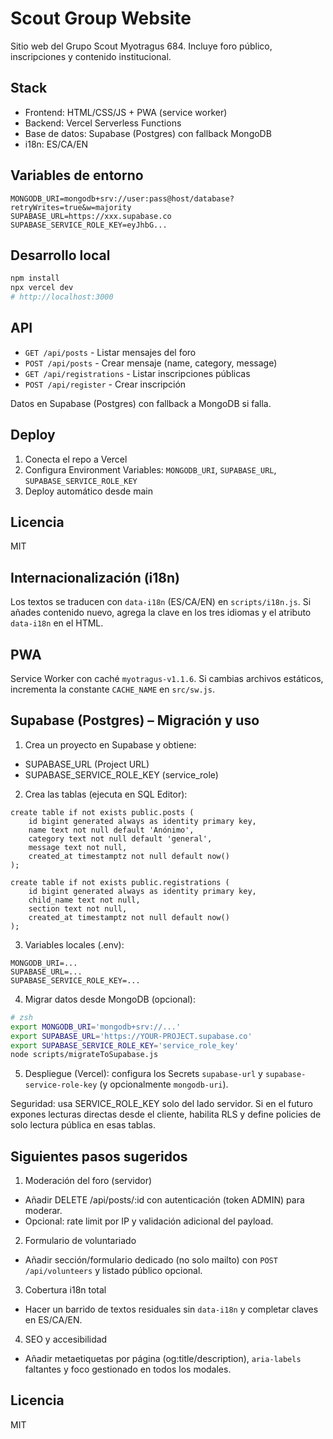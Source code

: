 # Scout Group Website

Sitio web del Grupo Scout Myotragus 684. Incluye foro público, inscripciones y contenido institucional.

## Stack

- Frontend: HTML/CSS/JS + PWA (service worker)
- Backend: Vercel Serverless Functions
- Base de datos: Supabase (Postgres) con fallback MongoDB
- i18n: ES/CA/EN

## Variables de entorno

```env
MONGODB_URI=mongodb+srv://user:pass@host/database?retryWrites=true&w=majority
SUPABASE_URL=https://xxx.supabase.co
SUPABASE_SERVICE_ROLE_KEY=eyJhbG...
```

## Desarrollo local

```bash
npm install
npx vercel dev
# http://localhost:3000
```

## API

- `GET /api/posts` - Listar mensajes del foro
- `POST /api/posts` - Crear mensaje (name, category, message)
- `GET /api/registrations` - Listar inscripciones públicas
- `POST /api/register` - Crear inscripción

Datos en Supabase (Postgres) con fallback a MongoDB si falla.

## Deploy

1. Conecta el repo a Vercel
2. Configura Environment Variables: `MONGODB_URI`, `SUPABASE_URL`, `SUPABASE_SERVICE_ROLE_KEY`
3. Deploy automático desde main

## Licencia

MIT

## Internacionalización (i18n)

Los textos se traducen con `data-i18n` (ES/CA/EN) en `scripts/i18n.js`. Si añades contenido nuevo, agrega la clave en los tres idiomas y el atributo `data-i18n` en el HTML.

## PWA

Service Worker con caché `myotragus-v1.1.6`. Si cambias archivos estáticos, incrementa la constante `CACHE_NAME` en `src/sw.js`.

## Supabase (Postgres) – Migración y uso

1) Crea un proyecto en Supabase y obtiene:
- SUPABASE_URL (Project URL)
- SUPABASE_SERVICE_ROLE_KEY (service_role)

2) Crea las tablas (ejecuta en SQL Editor):

```
create table if not exists public.posts (
	id bigint generated always as identity primary key,
	name text not null default 'Anónimo',
	category text not null default 'general',
	message text not null,
	created_at timestamptz not null default now()
);

create table if not exists public.registrations (
	id bigint generated always as identity primary key,
	child_name text not null,
	section text not null,
	created_at timestamptz not null default now()
);
```

3) Variables locales (.env):

```
MONGODB_URI=...
SUPABASE_URL=...
SUPABASE_SERVICE_ROLE_KEY=...
```

4) Migrar datos desde MongoDB (opcional):

```zsh
# zsh
export MONGODB_URI='mongodb+srv://...'
export SUPABASE_URL='https://YOUR-PROJECT.supabase.co'
export SUPABASE_SERVICE_ROLE_KEY='service_role_key'
node scripts/migrateToSupabase.js
```

5) Despliegue (Vercel): configura los Secrets `supabase-url` y `supabase-service-role-key` (y opcionalmente `mongodb-uri`).

Seguridad: usa SERVICE_ROLE_KEY solo del lado servidor. Si en el futuro expones lecturas directas desde el cliente, habilita RLS y define policies de solo lectura pública en esas tablas.

## Siguientes pasos sugeridos

1) Moderación del foro (servidor)
- Añadir DELETE /api/posts/:id con autenticación (token ADMIN) para moderar.
- Opcional: rate limit por IP y validación adicional del payload.

2) Formulario de voluntariado
- Añadir sección/formulario dedicado (no solo mailto) con `POST /api/volunteers` y listado público opcional.

3) Cobertura i18n total
- Hacer un barrido de textos residuales sin `data-i18n` y completar claves en ES/CA/EN.

4) SEO y accesibilidad
- Añadir metaetiquetas por página (og:title/description), `aria-labels` faltantes y foco gestionado en todos los modales.

## Licencia

MIT